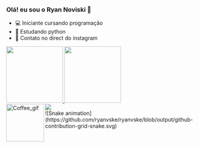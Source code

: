 ### Olá! eu sou o Ryan Noviski 👋

- 💻 Iniciante cursando programação
- 🐍 Estudando python
- 📱 Contato no direct do instagram

 <div>
  <a href="https://github.com/ryanvske">
  <img height="150em" src="https://github-readme-stats.vercel.app/api?username=ryanvske&show_icons=true&theme=dracula&include_all_commits=true&count_private=true"/>
  <img height="150em" src="https://github-readme-stats.vercel.app/api/top-langs/?username=ryanvske&layout=compact&langs_count=7&theme=dracula"/>
</div>

<div>
  <img align="left" alt="Coffee_gif" src="https://c.tenor.com/zcr8c2sf2DIAAAAC/coffee-anime.gif" width="100" height="100">
 </div>
 
<div>
   <a href="https://instagram.com/ryanvske" target="_blank"><img src="https://img.shields.io/badge/-Instagram-%23E4405F?style=for-the-badge&logo=instagram&logoColor=white"  target="_blank"></a>
 </div>
 
 <div>
  ![Snake animation](https://github.com/ryanvske/ryanvske/blob/output/github-contribution-grid-snake.svg)
 </div>
 
 
